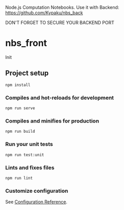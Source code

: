 Node.js Computation Notebooks.
Use it with Backend: https://github.com/Kypaku/nbs_back

DON'T FORGET TO SECURE YOUR BACKEND PORT

# nbs_front
Init

## Project setup
```
npm install
```

### Compiles and hot-reloads for development
```
npm run serve
```

### Compiles and minifies for production
```
npm run build
```

### Run your unit tests
```
npm run test:unit
```

### Lints and fixes files
```
npm run lint
```

### Customize configuration
See [Configuration Reference](https://cli.vuejs.org/config/).
